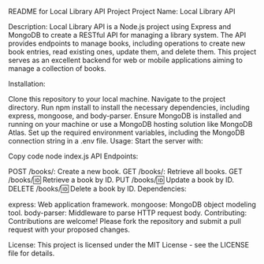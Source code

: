 README for Local Library API Project
Project Name: Local Library API

Description:
Local Library API is a Node.js project using Express and MongoDB to create a RESTful API for managing a library system. The API provides endpoints to manage books, including operations to create new book entries, read existing ones, update them, and delete them. This project serves as an excellent backend for web or mobile applications aiming to manage a collection of books.

Installation:

Clone this repository to your local machine.
Navigate to the project directory.
Run npm install to install the necessary dependencies, including express, mongoose, and body-parser.
Ensure MongoDB is installed and running on your machine or use a MongoDB hosting solution like MongoDB Atlas.
Set up the required environment variables, including the MongoDB connection string in a .env file.
Usage:
Start the server with:

Copy code
node index.js
API Endpoints:

POST /books/: Create a new book.
GET /books/: Retrieve all books.
GET /books/:id: Retrieve a book by ID.
PUT /books/:id: Update a book by ID.
DELETE /books/:id: Delete a book by ID.
Dependencies:

express: Web application framework.
mongoose: MongoDB object modeling tool.
body-parser: Middleware to parse HTTP request body.
Contributing:
Contributions are welcome! Please fork the repository and submit a pull request with your proposed changes.

License:
This project is licensed under the MIT License - see the LICENSE file for details.